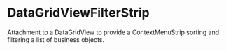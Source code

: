 # DataGridViewFilterStrip
Attachment to a DataGridView to provide a ContextMenuStrip sorting and filtering a list of business objects.
